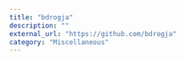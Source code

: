 ```yaml
---
title: "bdrogja"
description: ""
external_url: "https://github.com/bdrogja"
category: "Miscellaneous"
---
```


